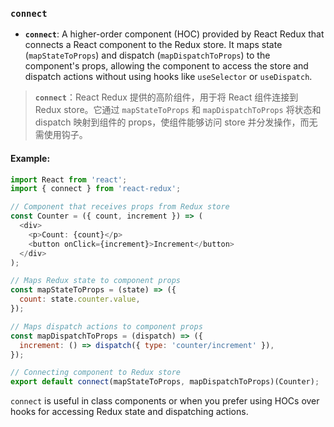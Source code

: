 ### `connect`

- **`connect`**: A higher-order component (HOC) provided by React Redux that connects a React component to the Redux store. It maps state (`mapStateToProps`) and dispatch (`mapDispatchToProps`) to the component's props, allowing the component to access the store and dispatch actions without using hooks like `useSelector` or `useDispatch`.

> **`connect`**：React Redux 提供的高阶组件，用于将 React 组件连接到 Redux store。它通过 `mapStateToProps` 和 `mapDispatchToProps` 将状态和 dispatch 映射到组件的 props，使组件能够访问 store 并分发操作，而无需使用钩子。

#### Example:

```js
import React from 'react';
import { connect } from 'react-redux';

// Component that receives props from Redux store
const Counter = ({ count, increment }) => (
  <div>
    <p>Count: {count}</p>
    <button onClick={increment}>Increment</button>
  </div>
);

// Maps Redux state to component props
const mapStateToProps = (state) => ({
  count: state.counter.value,
});

// Maps dispatch actions to component props
const mapDispatchToProps = (dispatch) => ({
  increment: () => dispatch({ type: 'counter/increment' }),
});

// Connecting component to Redux store
export default connect(mapStateToProps, mapDispatchToProps)(Counter);
```

`connect` is useful in class components or when you prefer using HOCs over hooks for accessing Redux state and dispatching actions.